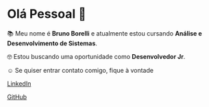 # Olá Pessoal 👋

:books: Meu nome é **Bruno Borelli** e atualmente estou cursando **Análise e Desenvolvimento de Sistemas**.

:nerd_face: Estou buscando uma oportunidade como **Desenvolvedor Jr**. 

:relaxed: Se quiser entrar contato comigo, fique à vontade

[LinkedIn](https://www.linkedin.com/in/bruno-borelli/)

[GitHub](https://github.com/BrunoBorelliPro)

